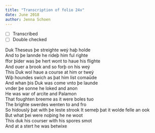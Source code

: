 ```yaml
---
title: "Transcription of folio 24v"
date: June 2018
author: Jenna Schoen
---
```

- [ ] Transcribed
- [ ] Double checked

Duk Theseus þe streighte weẏ haþ holde  
And to þe lannde he rideþ him ful righte  
ﬀor þider was þe hert wont to haue his flighte  
And ouer a brook and so forþ on his weẏ  
This Duk wol haue a course at him or tweẏ  
Wiþ houndes swich as þat him list comaūde  
And whan þis Duk was come vnto þe launde  
vnder þe sonne he loked and anon  
He was war of arcite and Palamon  
That foughten breeme as it were boles tuo  
The brighte swerdes wenten to and fro  
So hidouslẏ þat with þe leste strook
It semeþ þat it wolde felle an ook  
But what þei were noþing he ne woot  
This duk his courser with his spores smot  
And at a stert he was betwixe 
